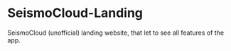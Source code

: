 # SeismoCloud-Landing
SeismoCloud (unofficial) landing website, that let to see all features of the app.
